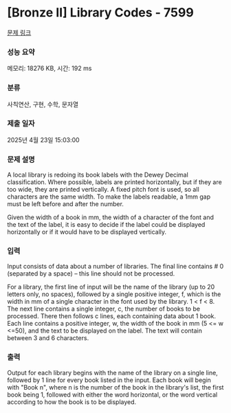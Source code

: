 # [Bronze II] Library Codes - 7599 

[문제 링크](https://www.acmicpc.net/problem/7599) 

### 성능 요약

메모리: 18276 KB, 시간: 192 ms

### 분류

사칙연산, 구현, 수학, 문자열

### 제출 일자

2025년 4월 23일 15:03:00

### 문제 설명

<p>A local library is redoing its book labels with the Dewey Decimal classification. Where possible, labels are printed horizontally, but if they are too wide, they are printed vertically. A fixed pitch font is used, so all characters are the same width. To make the labels readable, a 1mm gap must be left before and after the number.</p>

<p>Given the width of a book in mm, the width of a character of the font and the text of the label, it is easy to decide if the label could be displayed horizontally or if it would have to be displayed vertically. </p>

### 입력 

 <p>Input consists of data about a number of libraries. The final line contains # 0 (separated by a space) – this line should not be processed.</p>

<p>For a library, the first line of input will be the name of the library (up to 20 letters only, no spaces), followed by a single positive integer, f, which is the width in mm of a single character in the font used by the library. 1 < f < 8. The next line contains a single integer, c, the number of books to be processed. There then follows c lines, each containing data about 1 book. Each line contains a positive integer, w, the width of the book in mm (5 <= w <=50), and the text to be displayed on the label. The text will contain between 3 and 6 characters. </p>

### 출력 

 <p>Output for each library begins with the name of the library on a single line, followed by 1 line for every book listed in the input. Each book will begin with "Book n", where n is the number of the book in the library's list, the first book being 1, followed with either the word horizontal, or the word vertical according to how the book is to be displayed. </p>

